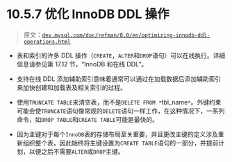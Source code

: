 # 10.5.7 优化 InnoDB DDL 操作

> 原文：[`dev.mysql.com/doc/refman/8.0/en/optimizing-innodb-ddl-operations.html`](https://dev.mysql.com/doc/refman/8.0/en/optimizing-innodb-ddl-operations.html)

+   表和索引的许多 DDL 操作（`CREATE`，`ALTER`和`DROP`语句）可以在线执行。详细信息请参见第 17.12 节，“InnoDB 和在线 DDL”。

+   支持在线 DDL 添加辅助索引意味着通常可以通过在加载数据后添加辅助索引来加快创建和加载表及相关索引的过程。

+   使用`TRUNCATE TABLE`来清空表，而不是`DELETE FROM *`tbl_name`*`。外键约束可能会使`TRUNCATE`语句像常规的`DELETE`语句一样工作，在这种情况下，一系列命令，如`DROP TABLE`和`CREATE TABLE`可能是最快的。

+   因为主键对于每个`InnoDB`表的存储布局至关重要，并且更改主键的定义涉及重新组织整个表，因此始终将主键设置为`CREATE TABLE`语句的一部分，并提前计划，以便之后不需要`ALTER`或`DROP`主键。

